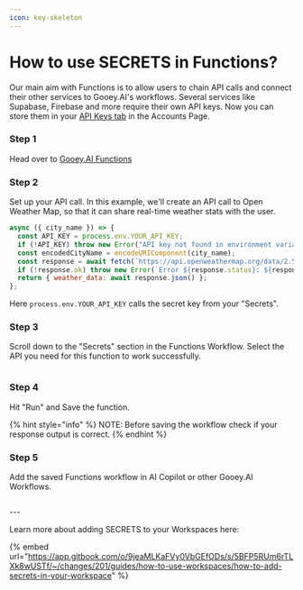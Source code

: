 ```yaml
---
icon: key-skeleton
---
```


# How to use SECRETS in Functions?

Our main aim with Functions is to allow users to chain API calls and connect their other services to Gooey.AI's workflows. Several services like Supabase, Firebase and more require their own API keys. Now you can store them in your [API Keys tab](https://gooey.ai/account/api-keys/) in the Accounts Page.&#x20;

### Step 1

Head over to [Gooey.AI Functions](https://gooey.ai/functions)

### **Step 2**

Set up your API call. In this example, we'll create an API call to Open Weather Map, so that it can share real-time weather stats with the user.&#x20;

```javascript
async ({ city_name }) => {
  const API_KEY = process.env.YOUR_API_KEY;
  if (!API_KEY) throw new Error("API key not found in environment variables.");
  const encodedCityName = encodeURIComponent(city_name);
  const response = await fetch(`https://api.openweathermap.org/data/2.5/weather?q=${encodedCityName}&appid=${API_KEY}&units=metric`);
  if (!response.ok) throw new Error(`Error ${response.status}: ${response.statusText}`);
  return { weather_data: await response.json() };
};
```

Here `process.env.YOUR_API_KEY` calls the secret key from your "Secrets".&#x20;

### Step 3

Scroll down to the "Secrets" section in the Functions Workflow. Select the API you need for this function to work successfully. &#x20;

<figure><img src="../../.gitbook/assets/Screen Recording 2025-01-06 at 3.00.32 PM processed.gif" alt=""><figcaption></figcaption></figure>

### Step 4

Hit "Run" and Save the function.&#x20;

{% hint style="info" %}
NOTE:  Before saving the workflow check if your response output is correct.
{% endhint %}

### Step 5

Add the saved Functions workflow in AI Copilot or other Gooey.AI Workflows.&#x20;

<figure><img src="../../.gitbook/assets/Screen Recording 2025-01-06 at 3.15.23 PM processed.gif" alt=""><figcaption></figcaption></figure>

\---

Learn more about adding SECRETS to your Workspaces here:

{% embed url="https://app.gitbook.com/o/9jeaMLKaFVy0VbGEfODs/s/5BFP5RUm6rTLXk8wUSTf/~/changes/201/guides/how-to-use-workspaces/how-to-add-secrets-in-your-workspace" %}

